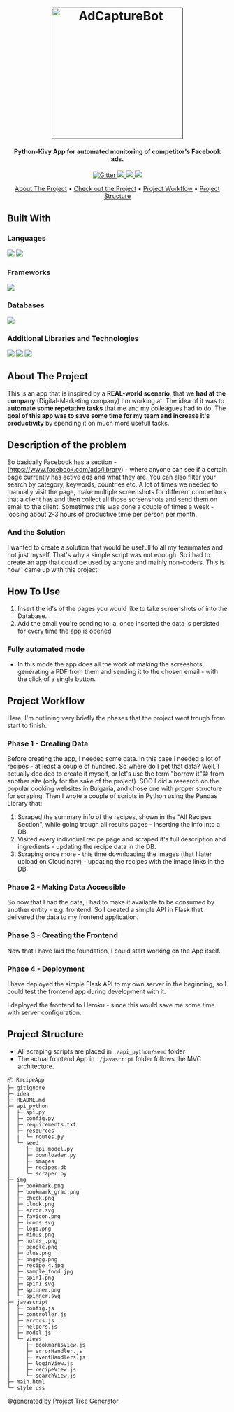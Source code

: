 <h1 align="center">
  <br>
  <a href=""><img src="https://res.cloudinary.com/dawb3psft/image/upload/v1647932180/Portfolio/xbot.png" alt="AdCaptureBot" width="300"></a>
</h1>

<h4 align="center">Python-Kivy App for automated monitoring of competitor's Facebook ads.</h4>

<p align="center">
  <a href="https://img.shields.io/badge/Made%20with-Python-blue">
    <img src="https://img.shields.io/badge/Made%20with-Python-blue"
         alt="Gitter">
  </a>
  <a href="https://img.shields.io/tokei/lines/github/Bogo56/AdCapture_bot">
      <img src="https://img.shields.io/tokei/lines/github/Bogo56/AdCapture_bot">
  </a>
  <a href="https://img.shields.io/github/languages/count/Bogo56/AdCapture_bot?color=f">
    <img src="https://img.shields.io/github/languages/count/Bogo56/AdCapture_bot?color=f">
  </a>
  <a href="https://badgen.net/github/commits/Bogo56/AdCapture_bot">
    <img src="https://badgen.net/github/commits/Bogo56/AdCapture_bot">
  </a>
</p>

<p align="center">
  <a href="#about-the-project">About The Project</a> •
  <a href="#check-out-the-project">Check out the Project</a> •
  <a href="#project-workflow">Project Workflow</a> •
  <a href="#project-structure">Project Structure</a> 
</p>

## Built With
###  Languages
<p>
  <img src="https://img.shields.io/badge/Python-3776AB?style=for-the-badge&logo=python&logoColor=white">
  <img src="https://res.cloudinary.com/dawb3psft/image/upload/v1647933330/Portfolio/kv-lang.png">
<p>
  
### Frameworks
<p>
<img src="https://res.cloudinary.com/dawb3psft/image/upload/v1647933068/Portfolio/kivy.png">
</p>

### Databases
<p>
<img src="https://img.shields.io/badge/SQLite-07405E?style=for-the-badge&logo=sqlite&logoColor=white">
</p>

### Additional Libraries and Technologies
<p>
  <img src="https://img.shields.io/badge/Imaging-Pillow-green?style=for-the-badge">
  <img src="https://img.shields.io/badge/Web Scrape-Selenium-blue?style=for-the-badge">
  <img src="https://img.shields.io/badge/Packaging-PyInstaller-blue?style=for-the-badge">
</p>

## About The Project
This is an app that is inspired by a **REAL-world scenario**, that we **had at the company** (Digital-Marketing company) I'm working at. The idea of it was to **automate some repetative tasks** that me and my colleagues had to do. The **goal of this app was to save some time for my team and increase it's productivity** by spending it on much more usefull tasks.

## Description of the problem
So basically Facebook has a section - (https://www.facebook.com/ads/library) - where anyone can see if a certain page currently has active ads and what they are. You can also filter your search by category, keywords, countries etc. A lot of times we needed to manually visit the page, make multiple screenshots for different competitors that a client has and then collect all those screenshots and send them on email to the client. Sometimes this was done a couple of times a week - loosing about 2-3 hours of productive time per person per month.

### And the Solution
I wanted to create a solution that would be usefull to all my teammates and not just myself. That's why a simple script was not enough. So i had to create an app that could be used by anyone and mainly non-coders. This is how I came up with this project.

## How To Use
1. Insert the id's of the pages you would like to take screenshots of into the Database.
2. Add the email you're sending to.
  a. once inserted the data is persisted for every time the app is opened   

### Fully automated mode
* In this mode the app does all the work of making the screeshots, generating a PDF from them and sending it to the chosen email - with the click of a single button.


## Project Workflow
Here, I'm outlining very briefly the phases that the project went trough from start to finish.

### Phase 1 - Creating Data
Before creating the app, I needed some data. In this case I needed a lot of recipes - at least a couple of hundred. So where do I get that data? Well, I actually decided to create it myself, or let's use the term "borrow it"😁 from another site (only for the sake of the project). SOO I did a research on the popular cooking websites in Bulgaria, and chose one with proper structure for scraping. Then I wrote a couple of scripts in Python using the Pandas Library that:

  1. Scraped the summary info of the recipes, shown in the "All Recipes Section", while going trough all results pages - inserting the info into a DB.
  2. Visited every individual recipe page and scraped it's full description and ingredients - updating the recipe data in the DB.
  3. Scraping once more - this time downloading the images (that I later upload on Cloudinary) - updating the recipes with the image links in the DB.
  
### Phase 2 - Making Data Accessible
So now that I had the data, I had to make it available to be consumed by another entity - e.g. frontend. So I created a simple API in Flask that delivered the data
to my frontend application.

### Phase 3 - Creating the Frontend
Now that I have laid the foundation, I could start working on the App itself.

### Phase 4 - Deployment
I have deployed the simple Flask API to my own server in the beginning, so I could test the frontend app during development with it.

I deployed the frontend to Heroku - since this would save me some time with server configuration.

## Project Structure

* All scraping scripts are placed in `./api_python/seed` folder
* The actual frontend App in `./javascript` folder follows the MVC architecture.

```
📦 RecipeApp
├─.gitignore
├─.idea
├─ README.md
├─ api_python
│  ├─ api.py
│  ├─ config.py
│  ├─ requirements.txt
│  ├─ resources
│  |  └─ routes.py
│  └─ seed
│     ├─ api_model.py
│     ├─ downloader.py
│     ├─ images
│     ├─ recipes.db
│     └─ scraper.py
├─ img
│  ├─ bookmark.png
│  ├─ bookmark_grad.png
│  ├─ check.png
│  ├─ clock.png
│  ├─ error.svg
│  ├─ favicon.png
│  ├─ icons.svg
│  ├─ logo.png
│  ├─ minus.png
│  ├─ notes_.png
│  ├─ people.png
│  ├─ plus.png
│  ├─ pngegg.png
│  ├─ recipe_4.jpg
│  ├─ sample_food.jpg
│  ├─ spin1.png
│  ├─ spin1.svg
│  ├─ spinner.png
│  └─ spinner.svg
├─ javascript
│  ├─ config.js
│  ├─ controller.js
│  ├─ errors.js
│  ├─ helpers.js
│  ├─ model.js
│  └─ views
│     ├─ bookmarksView.js
│     ├─ errorHandler.js
│     ├─ eventHandlers.js
│     ├─ loginView.js
│     ├─ recipeView.js
│     └─ searchView.js
├─ main.html
└─ style.css
```
©generated by [Project Tree Generator](https://woochanleee.github.io/project-tree-generator)

